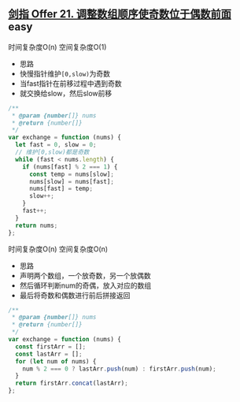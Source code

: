 ## [剑指 Offer 21. 调整数组顺序使奇数位于偶数前面](https://leetcode.cn/problems/diao-zheng-shu-zu-shun-xu-shi-qi-shu-wei-yu-ou-shu-qian-mian-lcof/) <Badge type="success">easy</Badge>

时间复杂度O(n)
空间复杂度O(1)
- 思路
- 快慢指针维护`[0,slow)`为奇数
- 当fast指针在前移过程中遇到奇数
- 就交换给slow，然后slow前移

```js
/**
 * @param {number[]} nums
 * @return {number[]}
 */
var exchange = function (nums) {
  let fast = 0, slow = 0;
  // 维护[0,slow)都是奇数
  while (fast < nums.length) {
    if (nums[fast] % 2 === 1) {
      const temp = nums[slow];
      nums[slow] = nums[fast];
      nums[fast] = temp;
      slow++;
    }
    fast++;
  }
  return nums;
};

```

时间复杂度O(n)
空间复杂度O(n)
- 思路
- 声明两个数组，一个放奇数，另一个放偶数
- 然后循环判断num的奇偶，放入对应的数组
- 最后将奇数和偶数进行前后拼接返回

```js
/**
 * @param {number[]} nums
 * @return {number[]}
 */
var exchange = function (nums) {
  const firstArr = [];
  const lastArr = [];
  for (let num of nums) {
    num % 2 === 0 ? lastArr.push(num) : firstArr.push(num);
  }
  return firstArr.concat(lastArr);
};
```
